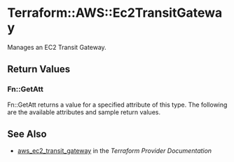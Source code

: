 # Terraform::AWS::Ec2TransitGateway

Manages an EC2 Transit Gateway.

## Return Values

### Fn::GetAtt

Fn::GetAtt returns a value for a specified attribute of this type. The following are the available attributes and sample return values.

## See Also

* [aws_ec2_transit_gateway](https://www.terraform.io/docs/providers/aws/r/ec2_transit_gateway.html) in the _Terraform Provider Documentation_